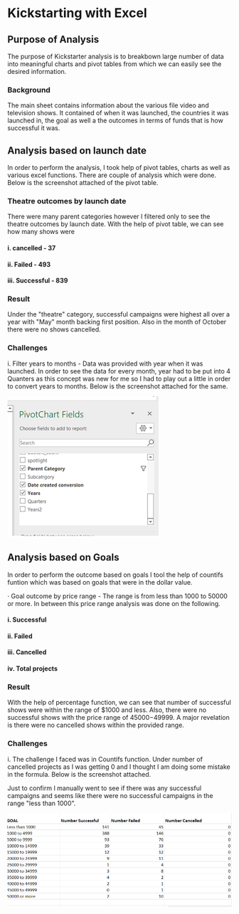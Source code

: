 

# Kickstarting with Excel



## Purpose of Analysis

The purpose of Kickstarter analysis is to breakbown large number of data into meaningful charts and pivot tables from which we can easily see the desired information. 

### Background 
  The main sheet contains information about the various file video and television shows. It contained of when it was launched, the countries it was launched in, the goal as well a the outcomes in terms of funds that is how successful it was.

## Analysis based on launch date

In order to perform the analysis, I took help of pivot tables, charts as well as various excel functions. There are couple of analysis which were done. Below is the screenshot attached of the pivot table.

### Theatre outcomes by launch date 
 There were many parent categories however I filtered only to see the theatre outcomes by launch date. With the help of pivot table, we can see how many shows were 
#### i.	cancelled - 37
#### ii.	Failed - 493
#### iii.	Successful - 839



### Result 
 Under the "theatre" category, successful campaigns were highest all over a year with "May" month backing first position. Also in the month of October there were no shows cancelled.
       
      
### Challenges 

i.	Filter years to months - Data was provided with year when it was launched. In order to see the data for every month, year had to be put into 4 Quanters as this concept was new for me so I had to play out a little in order to convert years to months. Below is the screenshot attached for the same.

![Figure 1](https://github.com/aashvie21/kickstarter-analysis/blob/main/Images/del1.png)
 


## Analysis based on Goals

In order to perform the outcome based  on goals I tool the help of countifs funtion which was based on goals that were in the dollar value.

·	Goal outcome by price range - The range is from less than 1000 to 50000 or more. In between this price range analysis was done on the following.
#### i.	Successful
#### ii.	Failed
#### iii.	Cancelled
#### iv.	Total projects


### Result 
With the help of percentage function, we can see that number of successful shows were within the range of $1000 and less. Also, there were no successful shows with the price range of $45000-$49999. A major revelation is there were no cancelled shows within the provided range.


### 	Challenges 

i.	The  challenge I faced was in Countifs function. Under number of cancelled projects as I was getting 0 and I thought I am doing some mistake in the formula. Below is the screenshot attached.
 
Just to confirm I manually went to see if there was any successful campaigns and seems like there were no successful campaigns in the range "less than 1000".

![Fifure 2](https://github.com/aashvie21/kickstarter-analysis/blob/main/Images/del2.png)












































